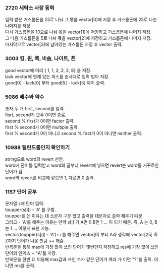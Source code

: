 ### 2720 세탁소 사장 동혁

입력 받은 거스름돈을 25로 나눠 그 몫을 vector[0]에 저장 후 거스름돈에 25로 나눈 나머지를 저장.  
다시 거스름돈을 10으로 나눠 몫을 vector[1]에 저장하고 거스름돈에 나머지 저장.  
그 다음 거스름돈을 5로 나눠 몫을 vector[2]에 저장하고 거스름돈에 나머지 저장.  
마지막으로 vector[3]에 남아있는 거스름돈 저장 후 vector 출력.

### 3003 킹, 퀸, 룩, 비숍, 나이트, 폰

good vector에 미리 { 1, 1, 2, 2, 2, 8} 을 저장.  
lack vector에 현재 있는 피스를 순서대로 입력 받아 저장.  
good[0] - lack[0] 부터 good[5] - lack[5] 까지 출력.

### 5086 배수와 약수

숫자 두 개 first, second를 입력.  
fisrt, second가 모두 0이면 종료.  
second % first가 0이면 factor 출력.  
first % second가 0이면 multiple 출력.  
first % second가 0이 아니고 second % first가 0이 아니면 neither 출력.

### 10988 팰린드롬인지 확인하기

string으로 word와 revert 선언.  
word에 단어를 입력받고 word의 끝부터 revert에 넣으면 revert는 word를 거꾸로한 단어가 됨.  
word와 revert를 비교해 같으면 1, 다르면 0 출력.

### 1157 단어 공부

문자열 s에 단어 입력.  
toupper(s[i]) - 'A' 를 구함.  
toupper를 쓴 이유는 대 소문자 구분 없고 출력을 대문자로 출력 해주기 떄문.  
그리고 - 'A'를 해주는 이유는 만약 s[i] 가 A면 0 B면 1 ... 이 되기 때문. 즉, A 는 0, B 는 1 ... 이렇게 표현 가능.  
vector(toupper(s[i]) - 'A')++를 해주면 vector[0] 부터 A라 생각해 vector[25] 즉 Z까지 단어가 나온 만큼 ++ 해줌.  
반복문을 통해 max에 가장 많이 쓰인 단어가 몇번인지 저장하고 res에 가장 많이 쓰인 단어의 인덱스 + "A"를 저장.  
반복문을 한번 더 이용해 max값과 쓰인 수가 같은 단어가 여러 개 이면 "?"을 출력. 아니면 res를 출력.
